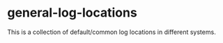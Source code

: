 # general-log-locations

This is a collection of default/common log locations in different systems.
